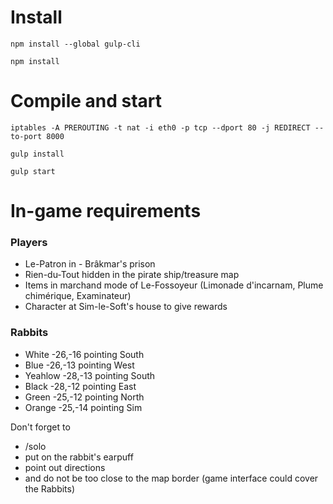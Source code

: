 # Install

`npm install --global gulp-cli`

`npm install`



# Compile and start

`iptables -A PREROUTING -t nat -i eth0 -p tcp --dport 80 -j REDIRECT --to-port 8000`

`gulp install`

`gulp start`



# In-game requirements

### Players

- Le-Patron in - Brâkmar's prison
- Rien-du-Tout hidden in the pirate ship/treasure map
- Items in marchand mode of Le-Fossoyeur (Limonade d'incarnam, Plume chimérique, Examinateur)
- Character at Sim-le-Soft's house to give rewards


### Rabbits

- White     -26,-16     pointing South
- Blue      -26,-13     pointing West
- Yeahlow	-28,-13     pointing South
- Black     -28,-12     pointing East
- Green     -25,-12     pointing North
- Orange    -25,-14     pointing Sim


Don't forget to 

-   /solo
- 	put on the rabbit's earpuff
- 	point out directions
- 	and do not be too close to the map border (game interface could cover the Rabbits)
